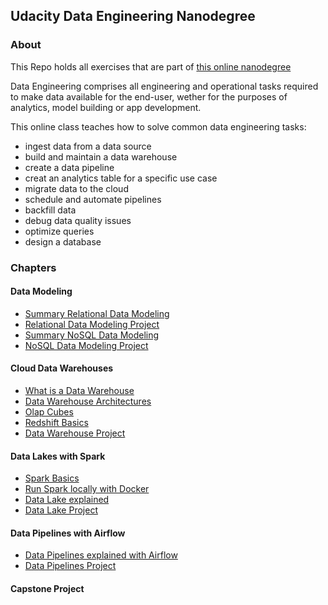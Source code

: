 ## Udacity Data Engineering Nanodegree

### About

This Repo holds all exercises that are part of [this online nanodegree](https://classroom.udacity.com/nanodegrees/nd027/)

Data Engineering comprises all engineering and operational tasks required to make data available for the end-user, wether for the purposes of analytics, model building or app development.

This online class teaches how to solve common data engineering tasks: 

- ingest data from a data source
- build and maintain a data warehouse
- create a data pipeline
- creat an analytics table for a specific use case
- migrate data to the cloud
- schedule and automate pipelines
- backfill data
- debug data quality issues
- optimize queries
- design a database

### Chapters

#### Data Modeling 
- [Summary Relational Data Modeling](https://dev.to/barbara/relational-data-models-43a4)
- [Relational Data Modeling Project](https://github.com/BarbaraJoebstl/data-engineering-nd/tree/master/data-modeling/project-data-modeling-with-postgress)
- [Summary NoSQL Data Modeling](https://dev.to/barbara/non-relational-data-models-39cg)
- [NoSQL Data Modeling Project](https://github.com/BarbaraJoebstl/data-engineering-nd/tree/master/data-modeling/project-apache-cassandra)


#### Cloud Data Warehouses
 - [What is a Data Warehouse](https://dev.to/barbara/what-is-a-data-warehouse-4lej)
 - [Data Warehouse Architectures](https://dev.to/barbara/cloud-data-warehouse-architectures-7kj)
 - [Olap Cubes](https://dev.to/barbara/olap-cubes-2kbd)
 - [Redshift Basics](https://dev.to/barbara/redshift-2l6h)
 - [Data Warehouse Project](https://github.com/BarbaraJoebstl/data-engineering-nd/tree/master/data-warehouse/project-datawarehouse)


#### Data Lakes with Spark
 - [Spark Basics](https://dev.to/barbara/spark-for-beginners-and-you-24ea)
 - [Run Spark locally with Docker](https://dev.to/barbara/run-spark-locally-with-docker-4com)
 - [Data Lake explained](https://dev.to/barbara/data-lake-explained-3cel)
 - [Data Lake Project](https://github.com/BarbaraJoebstl/data-engineering-nd/tree/master/data-lakes/project-data-lakes)


#### Data Pipelines with Airflow
- [Data Pipelines explained with Airflow](https://dev.to/barbara/data-pipelines-explained-with-airflow-6e7)
- [Data Pipelines Project](https://github.com/BarbaraJoebstl/data-engineering-nd/tree/master/data-pipelines/project_data_pipelines)

#### Capstone Project
